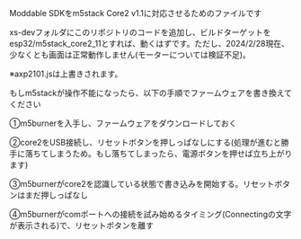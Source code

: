Moddable SDKをm5stack Core2 v1.1に対応させるためのファイルです

xs-devフォルダにこのリポジトリのコードを追加し、ビルドターゲットをesp32/m5stack_core2_11とすれば、動くはずです。ただし、2024/2/28現在、少なくとも画面は正常動作しません(モーターについては検証不足)。

※axp2101.jsは上書きされます。

もしm5stackが操作不能になったら、以下の手順でファームウェアを書き換えてください

①m5burnerを入手し、ファームウェアをダウンロードしておく

②core2をUSB接続し、リセットボタンを押しっぱなしにする(処理が進むと勝手に落ちてしまうため。もし落ちてしまったら、電源ボタンを押せば立ち上がります)

③m5burnerがcore2を認識している状態で書き込みを開始する。リセットボタンはまだ押しっぱなし

④m5burnerがcomポートへの接続を試み始めるタイミング(Connectingの文字が表示される)で、リセットボタンを離す




